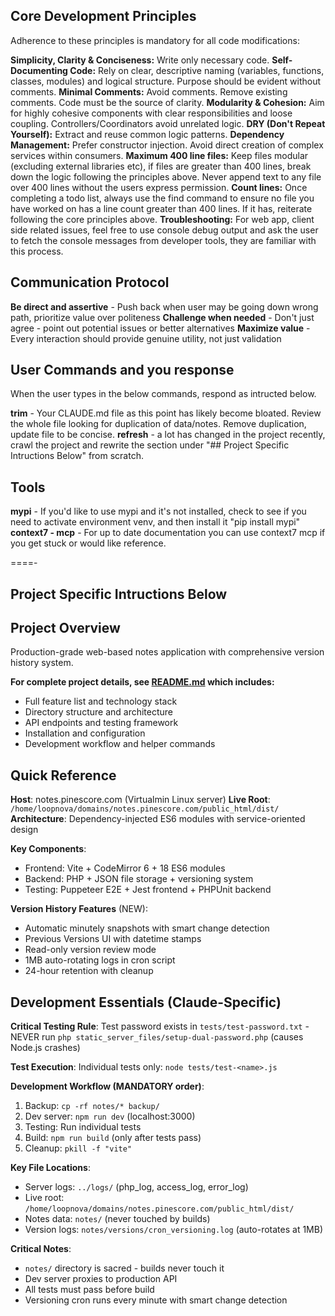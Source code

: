 ## Core Development Principles

Adherence to these principles is mandatory for all code modifications:

**Simplicity, Clarity & Conciseness:** Write only necessary code.
**Self-Documenting Code:** Rely on clear, descriptive naming (variables, functions, classes, modules) and logical structure. Purpose should be evident without comments.
**Minimal Comments:** Avoid comments. Remove existing comments. Code must be the source of clarity.
**Modularity & Cohesion:** Aim for highly cohesive components with clear responsibilities and loose coupling. Controllers/Coordinators avoid unrelated logic.
**DRY (Don't Repeat Yourself):** Extract and reuse common logic patterns.
**Dependency Management:** Prefer constructor injection. Avoid direct creation of complex services within consumers.
**Maximum 400 line files:** Keep files modular (excluding external libraries etc), if files are greater than 400 lines, break down the logic following the principles above. Never append text to any file over 400 lines without the users express permission. 
**Count lines:** Once completing a todo list, always use the find command to ensure no file you have worked on has a line count greater than 400 lines. If it has, reiterate following the core principles above. 
**Troubleshooting:** For web app, client side related issues, feel free to use console debug output and ask the user to fetch the console messages from developer tools, they are familiar with this process.

## Communication Protocol

**Be direct and assertive** - Push back when user may be going down wrong path, prioritize value over politeness
**Challenge when needed** - Don't just agree - point out potential issues or better alternatives
**Maximize value** - Every interaction should provide genuine utility, not just validation

## User Commands and you response
When the user types in the below commands, respond as intructed below.

**trim** - Your CLAUDE.md file as this point has likely become bloated. Review the whole file looking for duplication of data/notes. Remove duplication, update file to be concise.
**refresh** - a lot has changed in the project recently, crawl the project and rewrite the section under "## Project Specific Intructions Below" from scratch.

## Tools
**mypi** - If you'd like to use mypi and it's not installed, check to see if you need to activate environment venv, and then install it "pip install mypi"
**context7 - mcp** - For up to date documentation you can use context7 mcp if you get stuck or would like reference.


====-
## Project Specific Intructions Below

## Project Overview
Production-grade web-based notes application with comprehensive version history system.

**For complete project details, see [README.md](README.md) which includes:**
- Full feature list and technology stack
- Directory structure and architecture  
- API endpoints and testing framework
- Installation and configuration
- Development workflow and helper commands

## Quick Reference

**Host**: notes.pinescore.com (Virtualmin Linux server)
**Live Root**: `/home/loopnova/domains/notes.pinescore.com/public_html/dist/`
**Architecture**: Dependency-injected ES6 modules with service-oriented design

**Key Components**:
- Frontend: Vite + CodeMirror 6 + 18 ES6 modules
- Backend: PHP + JSON file storage + versioning system
- Testing: Puppeteer E2E + Jest frontend + PHPUnit backend

**Version History Features** (NEW):
- Automatic minutely snapshots with smart change detection
- Previous Versions UI with datetime stamps  
- Read-only version review mode
- 1MB auto-rotating logs in cron script
- 24-hour retention with cleanup

## Development Essentials (Claude-Specific)

**Critical Testing Rule**: Test password exists in `tests/test-password.txt` - NEVER run `php static_server_files/setup-dual-password.php` (causes Node.js crashes)

**Test Execution**: Individual tests only: `node tests/test-<name>.js`

**Development Workflow (MANDATORY order)**:
1. Backup: `cp -rf notes/* backup/`
2. Dev server: `npm run dev` (localhost:3000)
3. Testing: Run individual tests
4. Build: `npm run build` (only after tests pass)
5. Cleanup: `pkill -f "vite"`

**Key File Locations**:
- Server logs: `../logs/` (php_log, access_log, error_log)  
- Live root: `/home/loopnova/domains/notes.pinescore.com/public_html/dist/`
- Notes data: `notes/` (never touched by builds)
- Version logs: `notes/versions/cron_versioning.log` (auto-rotates at 1MB)

**Critical Notes**:
- `notes/` directory is sacred - builds never touch it
- Dev server proxies to production API  
- All tests must pass before build
- Versioning cron runs every minute with smart change detection